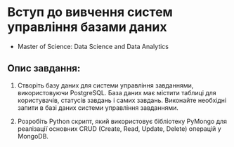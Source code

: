 # Вступ до вивчення систем управління базами даних

- Master of Science: Data Science and Data Analytics

## Опис завдання:

1. Створіть базу даних для системи управління завданнями, використовуючи PostgreSQL. База даних має містити таблиці для користувачів, статусів завдань і самих завдань. Виконайте необхідні запити в базі даних системи управління завданнями.

2. Розробіть Python скрипт, який використовує бібліотеку PyMongo для реалізації основних CRUD (Create, Read, Update, Delete) операцій у MongoDB.
